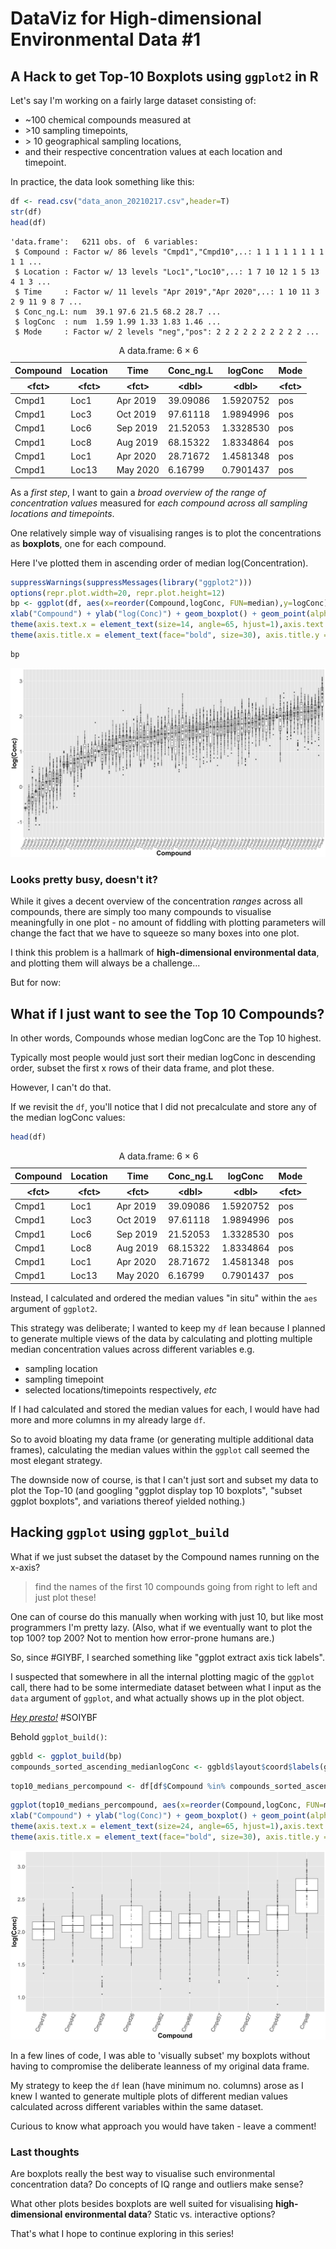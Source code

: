 # DataViz for High-dimensional Environmental Data  #1

## A Hack to get Top-10 Boxplots using `ggplot2` in R

Let's say I'm working on a fairly large dataset consisting of:

 * ~100 chemical compounds measured at
 * \>10 sampling timepoints,
 * \> 10 geographical sampling locations,
 * and their respective concentration values at each location and timepoint.


In practice, the data look something like this:


```R
df <- read.csv("data_anon_20210217.csv",header=T)
str(df)
head(df)
```

    'data.frame':	6211 obs. of  6 variables:
     $ Compound : Factor w/ 86 levels "Cmpd1","Cmpd10",..: 1 1 1 1 1 1 1 1 1 1 ...
     $ Location : Factor w/ 13 levels "Loc1","Loc10",..: 1 7 10 12 1 5 13 4 1 3 ...
     $ Time     : Factor w/ 11 levels "Apr 2019","Apr 2020",..: 1 10 11 3 2 9 11 9 8 7 ...
     $ Conc_ng.L: num  39.1 97.6 21.5 68.2 28.7 ...
     $ logConc  : num  1.59 1.99 1.33 1.83 1.46 ...
     $ Mode     : Factor w/ 2 levels "neg","pos": 2 2 2 2 2 2 2 2 2 2 ...



<table>
<caption>A data.frame: 6 × 6</caption>
<thead>
	<tr><th scope=col>Compound</th><th scope=col>Location</th><th scope=col>Time</th><th scope=col>Conc_ng.L</th><th scope=col>logConc</th><th scope=col>Mode</th></tr>
	<tr><th scope=col>&lt;fct&gt;</th><th scope=col>&lt;fct&gt;</th><th scope=col>&lt;fct&gt;</th><th scope=col>&lt;dbl&gt;</th><th scope=col>&lt;dbl&gt;</th><th scope=col>&lt;fct&gt;</th></tr>
</thead>
<tbody>
	<tr><td>Cmpd1</td><td>Loc1 </td><td>Apr 2019</td><td>39.09086</td><td>1.5920752</td><td>pos</td></tr>
	<tr><td>Cmpd1</td><td>Loc3 </td><td>Oct 2019</td><td>97.61118</td><td>1.9894996</td><td>pos</td></tr>
	<tr><td>Cmpd1</td><td>Loc6 </td><td>Sep 2019</td><td>21.52053</td><td>1.3328530</td><td>pos</td></tr>
	<tr><td>Cmpd1</td><td>Loc8 </td><td>Aug 2019</td><td>68.15322</td><td>1.8334864</td><td>pos</td></tr>
	<tr><td>Cmpd1</td><td>Loc1 </td><td>Apr 2020</td><td>28.71672</td><td>1.4581348</td><td>pos</td></tr>
	<tr><td>Cmpd1</td><td>Loc13</td><td>May 2020</td><td> 6.16799</td><td>0.7901437</td><td>pos</td></tr>
</tbody>
</table>



As a *first step*, I want to gain a *broad overview of the range of concentration values* measured for *each compound across all sampling locations and timepoints*.


One relatively simple way of visualising ranges is to plot the concentrations as **boxplots**, one for each compound.

Here I've plotted them in ascending order of median log(Concentration).


```R
suppressWarnings(suppressMessages(library("ggplot2")))
options(repr.plot.width=20, repr.plot.height=12)
bp <- ggplot(df, aes(x=reorder(Compound,logConc, FUN=median),y=logConc)) +
xlab("Compound") + ylab("log(Conc)") + geom_boxplot() + geom_point(alpha=0.3) +
theme(axis.text.x = element_text(size=14, angle=65, hjust=1),axis.text.y = element_text(size=24)) +
theme(axis.title.x = element_text(face="bold", size=30), axis.title.y = element_text(face="bold",size=30))  
```


```R
bp
```


![allboxplots](/images/dataviz1_allboxplots.png)


### Looks pretty busy, doesn't it?

While it gives a decent overview of the concentration *ranges* across all compounds, there are simply too many compounds to visualise meaningfully in one plot - no amount of fiddling with plotting parameters will change the fact that we have to squeeze so many boxes into one plot.

I think this problem is a hallmark of **high-dimensional environmental data**, and plotting them will always be a challenge...

But for now:


## What if I just want to see the Top 10 Compounds?

In other words, Compounds whose median logConc are the Top 10 highest.

Typically most people would just sort their median logConc in descending order, subset the first x rows of their data frame, and plot these.

However, I can't do that.

If we revisit the `df`, you'll notice that I did not precalculate and store any of the median logConc values:


```R
head(df)
```


<table>
<caption>A data.frame: 6 × 6</caption>
<thead>
	<tr><th scope=col>Compound</th><th scope=col>Location</th><th scope=col>Time</th><th scope=col>Conc_ng.L</th><th scope=col>logConc</th><th scope=col>Mode</th></tr>
	<tr><th scope=col>&lt;fct&gt;</th><th scope=col>&lt;fct&gt;</th><th scope=col>&lt;fct&gt;</th><th scope=col>&lt;dbl&gt;</th><th scope=col>&lt;dbl&gt;</th><th scope=col>&lt;fct&gt;</th></tr>
</thead>
<tbody>
	<tr><td>Cmpd1</td><td>Loc1 </td><td>Apr 2019</td><td>39.09086</td><td>1.5920752</td><td>pos</td></tr>
	<tr><td>Cmpd1</td><td>Loc3 </td><td>Oct 2019</td><td>97.61118</td><td>1.9894996</td><td>pos</td></tr>
	<tr><td>Cmpd1</td><td>Loc6 </td><td>Sep 2019</td><td>21.52053</td><td>1.3328530</td><td>pos</td></tr>
	<tr><td>Cmpd1</td><td>Loc8 </td><td>Aug 2019</td><td>68.15322</td><td>1.8334864</td><td>pos</td></tr>
	<tr><td>Cmpd1</td><td>Loc1 </td><td>Apr 2020</td><td>28.71672</td><td>1.4581348</td><td>pos</td></tr>
	<tr><td>Cmpd1</td><td>Loc13</td><td>May 2020</td><td> 6.16799</td><td>0.7901437</td><td>pos</td></tr>
</tbody>
</table>



Instead, I calculated and ordered the median values "in situ" within the `aes` argument of `ggplot2`.

This strategy was deliberate; I wanted to keep my `df` lean because I planned to generate multiple views of the data by calculating and plotting multiple median concentration values across different variables e.g.

* sampling location
* sampling timepoint
* selected locations/timepoints respectively, *etc*

If I had calculated and stored the median values for each, I would have had more and more columns in my already large `df`.

So to avoid bloating my data frame (or generating multiple additional data frames), calculating the median values within the `ggplot` call seemed the most elegant strategy.

The downside now of course, is that I can't just sort and subset my data to plot the Top-10 (and googling "ggplot display top 10 boxplots", "subset ggplot boxplots", and variations thereof yielded nothing.)



## Hacking `ggplot` using `ggplot_build`


What if we just subset the dataset by the Compound names running on the x-axis?
>find the names of the first 10 compounds going from right to left and just plot these!


One can of course do this manually when working with just 10, but like most programmers I'm pretty lazy. (Also, what if we eventually want to plot the top 100? top 200? Not to mention how error-prone humans are.)


So, since #GIYBF, I searched something like "ggplot extract axis tick labels".

I suspected that somewhere in all the internal plotting magic of the `ggplot` call, there had to be some intermediate dataset between what I input as the `data` argument of `ggplot`, and what actually shows up in the plot object.

[*Hey presto!*](https://stackoverflow.com/questions/31223818/accessing-vector-of-axis-ticks-for-an-existing-plot-in-ggplot2)    #SOIYBF

Behold `ggplot_build()`:


```R
ggbld <- ggplot_build(bp)
compounds_sorted_ascending_medianlogConc <- ggbld$layout$coord$labels(ggbld$layout$panel_params)[[1]]$x.labels
```


```R
top10_medians_percompound <- df[df$Compound %in% compounds_sorted_ascending_medianlogConc[77:86], ]
```


```R
ggplot(top10_medians_percompound, aes(x=reorder(Compound,logConc, FUN=median),y=logConc)) +
xlab("Compound") + ylab("log(Conc)") + geom_boxplot() + geom_point(alpha=0.3) +
theme(axis.text.x = element_text(size=24, angle=65, hjust=1),axis.text.y = element_text(size=24)) +
theme(axis.title.x = element_text(face="bold", size=30), axis.title.y = element_text(face="bold",size=30))  
```


![top10boxplots](/images/dataviz1_top10boxplots.png)


In a few lines of code, I was able to 'visually subset' my boxplots without having to compromise the deliberate leanness of my original data frame.

My strategy to keep the `df` lean (have minimum no. columns) arose as I knew I wanted to generate multiple plots of different median values calculated across different variables within the same dataset.

Curious to know what approach you would have taken - leave a comment!


### Last thoughts

Are boxplots really the best way to visualise such environmental concentration data? Do concepts of IQ range and outliers make sense?

What other plots besides boxplots are well suited for visualising **high-dimensional environmental data**? Static vs. interactive options?

That's what I hope to continue exploring in this series!

